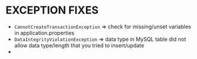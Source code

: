 # EXCEPTION FIXES

* `CannotCreateTransactionException` => check for missing/unset variables in application.properties
* `DataIntegrityViolationException` => data type in MySQL table did not allow data type/length that you tried to insert/update
*

